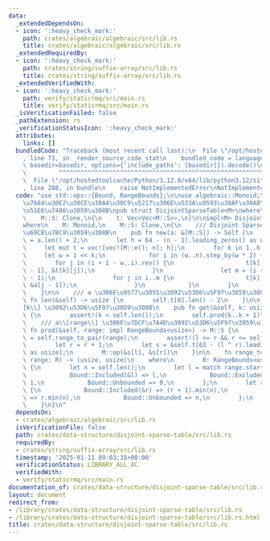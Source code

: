 ```yaml
---
data:
  _extendedDependsOn:
  - icon: ':heavy_check_mark:'
    path: crates/algebraic/algebraic/src/lib.rs
    title: crates/algebraic/algebraic/src/lib.rs
  _extendedRequiredBy:
  - icon: ':heavy_check_mark:'
    path: crates/string/suffix-array/src/lib.rs
    title: crates/string/suffix-array/src/lib.rs
  _extendedVerifiedWith:
  - icon: ':heavy_check_mark:'
    path: verify/staticrmq/src/main.rs
    title: verify/staticrmq/src/main.rs
  _isVerificationFailed: false
  _pathExtension: rs
  _verificationStatusIcon: ':heavy_check_mark:'
  attributes:
    links: []
  bundledCode: "Traceback (most recent call last):\n  File \"/opt/hostedtoolcache/Python/3.12.8/x64/lib/python3.12/site-packages/onlinejudge_verify/documentation/build.py\"\
    , line 71, in _render_source_code_stat\n    bundled_code = language.bundle(stat.path,\
    \ basedir=basedir, options={'include_paths': [basedir]}).decode()\n          \
    \         ^^^^^^^^^^^^^^^^^^^^^^^^^^^^^^^^^^^^^^^^^^^^^^^^^^^^^^^^^^^^^^^^^^^^^^^^^^^^^^^^^\n\
    \  File \"/opt/hostedtoolcache/Python/3.12.8/x64/lib/python3.12/site-packages/onlinejudge_verify/languages/rust.py\"\
    , line 288, in bundle\n    raise NotImplementedError\nNotImplementedError\n"
  code: "use std::ops::{Bound, RangeBounds};\n\nuse algebraic::Monoid;\n\n/// \u9759\
    \u7684\u30E2\u30CE\u30A4\u30C9\u5217\u306E\u533A\u9593\u30AF\u30A8\u30EA\u3092\
    \u51E6\u7406\u3059\u308B\npub struct DisjointSparseTable<M>\nwhere\n    M: Monoid,\n\
    \    M::S: Clone,\n{\n    t: Vec<Vec<M::S>>,\n}\n\nimpl<M> DisjointSparseTable<M>\n\
    where\n    M: Monoid,\n    M::S: Clone,\n{\n    /// Disjoint Sparse Table \u3092\
    \u69CB\u7BC9\u3059\u308B\n    pub fn new(a: &[M::S]) -> Self {\n        let n\
    \ = a.len() + 2;\n        let h = 64 - (n - 1).leading_zeros() as usize;\n   \
    \     let mut t = vec![vec![M::e(); n]; h];\n        for k in 1..h {\n       \
    \     let w = 1 << k;\n            for i in (w..n).step_by(w * 2) {\n        \
    \        for j in (i + 1 - w..i).rev() {\n                    t[k][j - 1] = M::op(&a[j\
    \ - 1], &t[k][j]);\n                }\n                let m = (i + w - 1).min(n\
    \ - 1);\n                for j in i..m {\n                    t[k][j + 1] = M::op(&t[k][j],\
    \ &a[j - 1]);\n                }\n            }\n        }\n        Self { t }\n\
    \    }\n\n    /// a \u306E\u9577\u3055\u3092\u53D6\u5F97\u3059\u308B\n    pub\
    \ fn len(&self) -> usize {\n        self.t[0].len() - 2\n    }\n\n    /// a\\\
    [k\\] \u3092\u53D6\u5F97\u3059\u308B\n    pub fn get(&self, k: usize) -> M::S\
    \ {\n        assert!(k < self.len());\n        self.prod(k..k + 1)\n    }\n\n\
    \    /// a\\[range\\] \u306E\u7DCF\u7A4D\u3092\u53D6\u5F97\u3059\u308B\n    pub\
    \ fn prod(&self, range: impl RangeBounds<usize>) -> M::S {\n        let (l, r)\
    \ = self.range_to_pair(range);\n        assert!(l <= r && r <= self.len());\n\
    \        let r = r + 1;\n        let s = &self.t[63 - (l ^ r).leading_zeros()\
    \ as usize];\n        M::op(&s[l], &s[r])\n    }\n\n    fn range_to_pair<R>(&self,\
    \ range: R) -> (usize, usize)\n    where\n        R: RangeBounds<usize>,\n   \
    \ {\n        let n = self.len();\n        let l = match range.start_bound() {\n\
    \            Bound::Included(&l) => l,\n            Bound::Excluded(&l) => l +\
    \ 1,\n            Bound::Unbounded => 0,\n        };\n        let r = match range.end_bound()\
    \ {\n            Bound::Included(&r) => (r + 1).min(n),\n            Bound::Excluded(&r)\
    \ => r.min(n),\n            Bound::Unbounded => n,\n        };\n        (l, r)\n\
    \    }\n}\n"
  dependsOn:
  - crates/algebraic/algebraic/src/lib.rs
  isVerificationFile: false
  path: crates/data-structure/disjoint-sparse-table/src/lib.rs
  requiredBy:
  - crates/string/suffix-array/src/lib.rs
  timestamp: '2025-01-11 09:03:35+00:00'
  verificationStatus: LIBRARY_ALL_AC
  verifiedWith:
  - verify/staticrmq/src/main.rs
documentation_of: crates/data-structure/disjoint-sparse-table/src/lib.rs
layout: document
redirect_from:
- /library/crates/data-structure/disjoint-sparse-table/src/lib.rs
- /library/crates/data-structure/disjoint-sparse-table/src/lib.rs.html
title: crates/data-structure/disjoint-sparse-table/src/lib.rs
---
```

